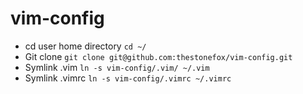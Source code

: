 vim-config
==========

* cd user home directory `cd ~/`
* Git clone `git clone git@github.com:thestonefox/vim-config.git`
* Symlink .vim `ln -s vim-config/.vim/ ~/.vim`
* Symlink .vimrc `ln -s vim-config/.vimrc ~/.vimrc`
